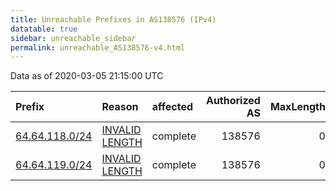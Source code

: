```yaml
---
title: Unreachable Prefixes in AS138576 (IPv4)
datatable: true
sidebar: unreachable_sidebar
permalink: unreachable_AS138576-v4.html
---
```


Data as of 2020-03-05 21:15:00 UTC


<div class="datatable-begin"></div>

| Prefix                                                 | Reason                                                                                                    | affected   |   Authorized AS |   MaxLength | Anchor                           |   unreachable /24s |
|:-------------------------------------------------------|:----------------------------------------------------------------------------------------------------------|:-----------|----------------:|------------:|:---------------------------------|-------------------:|
| [64.64.118.0/24](https://stat.ripe.net/64.64.118.0/24) | [INVALID LENGTH](https://rpki-validator.ripe.net/announcement-preview?asn=AS138576&prefix=64.64.118.0/24) | complete   |          138576 |           0 | [ARIN](unreachable_ARIN-v4.html) |                  1 |
| [64.64.119.0/24](https://stat.ripe.net/64.64.119.0/24) | [INVALID LENGTH](https://rpki-validator.ripe.net/announcement-preview?asn=AS138576&prefix=64.64.119.0/24) | complete   |          138576 |           0 | [ARIN](unreachable_ARIN-v4.html) |                  1 |

<div class="datatable-end"></div>